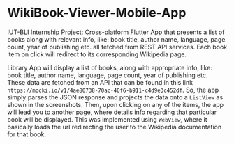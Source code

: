 # WikiBook-Viewer-Mobile-App
IUT-BLI Internship Project: Cross-platform Flutter App that presents a list of books along with relevant info, like: book title, author name, language, page count, year of publishing etc. all fetched from REST API services. Each book item on click will redirect to its corresponding Wikipedia page.

Library App will display a list of books, along with appropriate info, like: book title, author name, language, page count, year of publishing etc. These data are fetched from an API that can be found in this link ```https://mocki.io/v1/4ae80738-70ac-40f6-b911-c4d9e3c452df```. So, the app simply parses the JSON response and projects the data onto a ```ListView``` as shown in the screenshots. Then, upon clicking on any of the items, the app will lead you to another page, where details info regarding that particular book will be displayed. This was implemented using ```WebView```, where it basically loads the url redirecting the user to the Wikipedia documentation for that book.
